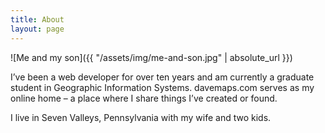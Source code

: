 ```yaml
---
title: About
layout: page
---
```


![Me and my son]({{ "/assets/img/me-and-son.jpg" | absolute_url }})

I’ve been a web developer for over ten years and am currently a graduate student in Geographic Information Systems. davemaps.com serves as my online home – a place where I share things I’ve created or found.

I live in Seven Valleys, Pennsylvania with my wife and two kids.